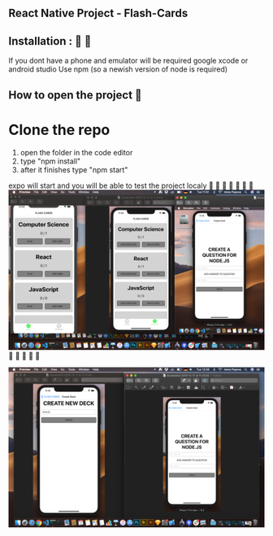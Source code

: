 ## React Native Project - Flash-Cards

## Installation : 🚀 🍺

If you dont have a phone and emulator will be required google xcode or android studio
Use npm (so a newish version of node is required)

## How to open the project 🚀
# Clone the repo
1. open the folder in the code editor
2. type "npm install"
3. after it finishes type "npm start"

expo will start and you will be able to test the project localy
🍎
🔔
🐊
🌟
🐇 🐇 🐇
![screenshot](./images/Screenshot.jpg)
🚀 🌟 🐇 🐇 🐇

![screenshot](./images/Screenshot2.jpg)